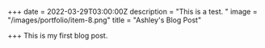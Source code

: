 +++
date = 2022-03-29T03:00:00Z
description = "This is a test. "
image = "/images/portfolio/item-8.png"
title = "Ashley's Blog Post"

+++
This is my first blog post. 